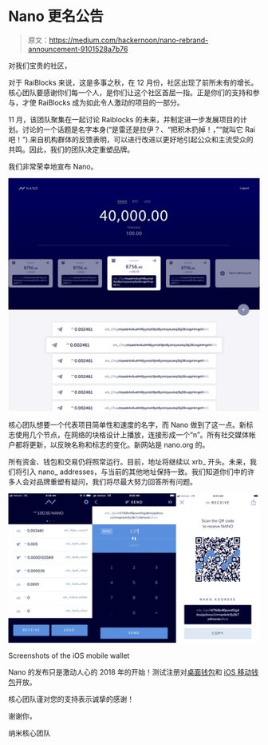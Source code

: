 # Nano 更名公告

> 原文：<https://medium.com/hackernoon/nano-rebrand-announcement-9101528a7b76>

对我们宝贵的社区，

对于 RaiBlocks 来说，这是多事之秋，在 12 月份，社区出现了前所未有的增长。核心团队要感谢你们每一个人，是你们让这个社区首屈一指。正是你们的支持和参与，才使 RaiBlocks 成为如此令人激动的项目的一部分。

11 月，该团队聚集在一起讨论 Raiblocks 的未来，并制定进一步发展项目的计划。讨论的一个话题是名字本身(“是雷还是拉伊？、“把积木扔掉！，”“就叫它 Rai 吧！”).来自机构群体的反馈表明，可以进行改进以更好地引起公众和主流受众的共鸣。因此，我们的团队决定重塑品牌。

我们非常荣幸地宣布 Nano。

![](img/d857589d0d6674bddb404685d178479e.png)

核心团队想要一个代表项目简单性和速度的名字，而 Nano 做到了这一点。新标志使用几个节点，在网络的块格设计上播放，连接形成一个“n”。所有社交媒体帐户都将更新，以反映名称和标志的变化。新网站是 nano.org 的。

所有资金、钱包和交易仍将照常运行。目前，地址将继续以 xrb_ 开头。未来，我们将引入 nano_ addresses，与当前的其他地址保持一致。我们知道你们中的许多人会对品牌重塑有疑问，我们将尽最大努力回答所有问题。

![](img/044e98b2936a8a0d424e371220894374.png)

Screenshots of the iOS mobile wallet

Nano 的发布只是激动人心的 2018 年的开始！测试注册对[桌面钱包](https://zackshapiro2.typeform.com/to/EnfFJm)和 [iOS 移动钱包](https://zackshapiro2.typeform.com/to/uUk3mD)开放。

核心团队谨对您的支持表示诚挚的感谢！

谢谢你，

纳米核心团队